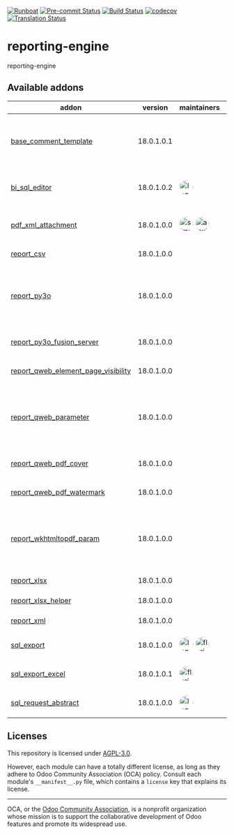 
[![Runboat](https://img.shields.io/badge/runboat-Try%20me-875A7B.png)](https://runboat.odoo-community.org/builds?repo=OCA/reporting-engine&target_branch=18.0)
[![Pre-commit Status](https://github.com/OCA/reporting-engine/actions/workflows/pre-commit.yml/badge.svg?branch=18.0)](https://github.com/OCA/reporting-engine/actions/workflows/pre-commit.yml?query=branch%3A18.0)
[![Build Status](https://github.com/OCA/reporting-engine/actions/workflows/test.yml/badge.svg?branch=18.0)](https://github.com/OCA/reporting-engine/actions/workflows/test.yml?query=branch%3A18.0)
[![codecov](https://codecov.io/gh/OCA/reporting-engine/branch/18.0/graph/badge.svg)](https://codecov.io/gh/OCA/reporting-engine)
[![Translation Status](https://translation.odoo-community.org/widgets/reporting-engine-18-0/-/svg-badge.svg)](https://translation.odoo-community.org/engage/reporting-engine-18-0/?utm_source=widget)

<!-- /!\ do not modify above this line -->

# reporting-engine

reporting-engine

<!-- /!\ do not modify below this line -->

<!-- prettier-ignore-start -->

[//]: # (addons)

Available addons
----------------
addon | version | maintainers | summary
--- | --- | --- | ---
[base_comment_template](base_comment_template/) | 18.0.1.0.1 |  | Add conditional mako template to any reporton models that inherits comment.template.
[bi_sql_editor](bi_sql_editor/) | 18.0.1.0.2 | <a href='https://github.com/legalsylvain'><img src='https://github.com/legalsylvain.png' width='32' height='32' style='border-radius:50%;' alt='legalsylvain'/></a> | BI Views builder, based on Materialized or Normal SQL Views
[pdf_xml_attachment](pdf_xml_attachment/) | 18.0.1.0.0 | <a href='https://github.com/simahawk'><img src='https://github.com/simahawk.png' width='32' height='32' style='border-radius:50%;' alt='simahawk'/></a> <a href='https://github.com/alexis-via'><img src='https://github.com/alexis-via.png' width='32' height='32' style='border-radius:50%;' alt='alexis-via'/></a> | Provides helpers to work w/ PDFs and XML attachments
[report_csv](report_csv/) | 18.0.1.0.0 |  | Base module to create csv report
[report_py3o](report_py3o/) | 18.0.1.0.0 |  | Reporting engine based on Libreoffice (ODT -> ODT, ODT -> PDF, ODT -> DOC, ODT -> DOCX, ODS -> ODS, etc.)
[report_py3o_fusion_server](report_py3o_fusion_server/) | 18.0.1.0.0 |  | Let the fusion server handle format conversion.
[report_qweb_element_page_visibility](report_qweb_element_page_visibility/) | 18.0.1.0.0 |  | Report Qweb Element Page Visibility
[report_qweb_parameter](report_qweb_parameter/) | 18.0.1.0.0 |  | Add new parameters for qweb templates in order to reduce field length and check minimal length
[report_qweb_pdf_cover](report_qweb_pdf_cover/) | 18.0.1.0.0 |  | Add front and back covers to your QWeb PDF reports
[report_qweb_pdf_watermark](report_qweb_pdf_watermark/) | 18.0.1.0.0 |  | Add watermarks to your QWEB PDF reports
[report_wkhtmltopdf_param](report_wkhtmltopdf_param/) | 18.0.1.0.0 |  | Add new parameters for a paper format to be used by wkhtmltopdf command as arguments.
[report_xlsx](report_xlsx/) | 18.0.1.0.0 |  | Base module to create xlsx report
[report_xlsx_helper](report_xlsx_helper/) | 18.0.1.0.0 |  | Report xlsx helpers
[report_xml](report_xml/) | 18.0.1.0.0 |  | Allow to generate XML reports
[sql_export](sql_export/) | 18.0.1.0.0 | <a href='https://github.com/legalsylvain'><img src='https://github.com/legalsylvain.png' width='32' height='32' style='border-radius:50%;' alt='legalsylvain'/></a> <a href='https://github.com/florian-dacosta'><img src='https://github.com/florian-dacosta.png' width='32' height='32' style='border-radius:50%;' alt='florian-dacosta'/></a> | Export data in csv file with SQL requests
[sql_export_excel](sql_export_excel/) | 18.0.1.0.1 | <a href='https://github.com/florian-dacosta'><img src='https://github.com/florian-dacosta.png' width='32' height='32' style='border-radius:50%;' alt='florian-dacosta'/></a> | Allow to export a sql query to an excel file.
[sql_request_abstract](sql_request_abstract/) | 18.0.1.0.0 | <a href='https://github.com/legalsylvain'><img src='https://github.com/legalsylvain.png' width='32' height='32' style='border-radius:50%;' alt='legalsylvain'/></a> | Abstract Model to manage SQL Requests

[//]: # (end addons)

<!-- prettier-ignore-end -->

## Licenses

This repository is licensed under [AGPL-3.0](LICENSE).

However, each module can have a totally different license, as long as they adhere to Odoo Community Association (OCA)
policy. Consult each module's `__manifest__.py` file, which contains a `license` key
that explains its license.

----
OCA, or the [Odoo Community Association](http://odoo-community.org/), is a nonprofit
organization whose mission is to support the collaborative development of Odoo features
and promote its widespread use.
